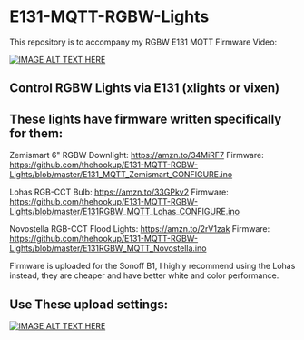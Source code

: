 # E131-MQTT-RGBW-Lights

This repository is to accompany my RGBW E131 MQTT Firmware Video:

[![IMAGE ALT TEXT HERE](https://img.youtube.com/vi/r5gju3l6AFQ/0.jpg)](https://www.youtube.com/watch?v=r5gju3l6AFQ)

## Control RGBW Lights via E131 (xlights or vixen)
## These lights have firmware written specifically for them:

Zemismart 6" RGBW Downlight: https://amzn.to/34MiRF7
Firmware: https://github.com/thehookup/E131-MQTT-RGBW-Lights/blob/master/E131_MQTT_Zemismart_CONFIGURE.ino

Lohas RGB-CCT Bulb: https://amzn.to/33GPkv2
Firmware: https://github.com/thehookup/E131-MQTT-RGBW-Lights/blob/master/E131RGBW_MQTT_Lohas_CONFIGURE.ino

Novostella RGB-CCT Flood Lights: https://amzn.to/2rV1zak
Firmware: https://github.com/thehookup/E131-MQTT-RGBW-Lights/blob/master/E131RGBW_MQTT_Novostella.ino

Firmware is uploaded for the Sonoff B1, I highly recommend using the Lohas instead, they are cheaper and have better white and color performance.

## Use These upload settings:

[![IMAGE ALT TEXT HERE](https://github.com/thehookup/E131-MQTT-RGBW-Lights/blob/master/upload_settings.JPG?raw=true)](https://github.com/thehookup/E131-MQTT-RGBW-Lights/blob/master/upload_settings.JPG?raw=true)


